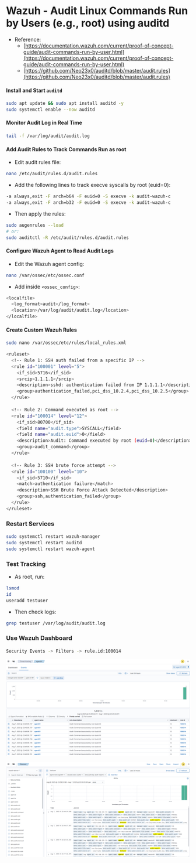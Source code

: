 # Wazuh - Audit Linux Commands Run by Users (e.g., root) using auditd

- Reference:
  - [https://documentation.wazuh.com/current/proof-of-concept-guide/audit-commands-run-by-user.html](https://documentation.wazuh.com/current/proof-of-concept-guide/audit-commands-run-by-user.html)
  - [https://github.com/Neo23x0/auditd/blob/master/audit.rules](https://github.com/Neo23x0/auditd/blob/master/audit.rules)

#### Install and Start `auditd`

```sh
sudo apt update && sudo apt install auditd -y
sudo systemctl enable --now auditd
```

#### Monitor Audit Log in Real Time

```sh
tail -f /var/log/audit/audit.log
```

#### Add Audit Rules to Track Commands Run as root

- Edit audit rules file:

```sh
nano /etc/audit/rules.d/audit.rules
```

- Add the following lines to track execve syscalls by root (euid=0):

```sh
-a always,exit -F arch=b64 -F euid=0 -S execve -k audit-wazuh-c
-a always,exit -F arch=b32 -F euid=0 -S execve -k audit-wazuh-c
```

- Then apply the rules:

```sh
sudo augenrules --load
# or:
sudo auditctl -R /etc/audit/rules.d/audit.rules
```

#### Configure Wazuh Agent to Read Audit Logs

- Edit the Wazuh agent config:

```sh
nano /var/ossec/etc/ossec.conf
```

- Add inside `<ossec_config>`:

```sh
<localfile>
  <log_format>audit</log_format>
  <location>/var/log/audit/audit.log</location>
</localfile>
```

#### Create Custom Wazuh Rules

```sh
sudo nano /var/ossec/etc/rules/local_rules.xml
```

```sh
<ruleset>
  <!-- Rule 1: SSH auth failed from a specific IP -->
  <rule id="100001" level="5">
    <if_sid>5716</if_sid>
    <srcip>1.1.1.1</srcip>
    <description>sshd: authentication failed from IP 1.1.1.1</description>
    <group>authentication_failed,pci_dss_10.2.4,pci_dss_10.2.5</group>
  </rule>

  <!-- Rule 2: Command executed as root -->
  <rule id="100014" level="12">
    <if_sid>80700</if_sid>
    <field name="audit.type">SYSCALL</field>
    <field name="audit.euid">0</field>
    <description>Audit: Command executed by root (euid=0)</description>
    <group>audit_command</group>
  </rule>

  <!-- Rule 3: SSH brute force attempt -->
  <rule id="100100" level="10">
    <if_sid>5710</if_sid>
    <match>authentication failure</match>
    <description>SSH Brute Force Attack Detected</description>
    <group>ssh,authentication_failed</group>
  </rule>
</ruleset>
```

### Restart Services

```sh
sudo systemctl restart wazuh-manager
sudo systemctl restart auditd
sudo systemctl restart wazuh-agent
```

### Test Tracking

- As root, run:

```sh
lsmod
id
useradd testuser
```

- Then check logs:

```sh
grep testuser /var/log/audit/audit.log
```

### Use Wazuh Dashboard

```sh
Security Events -> Filters -> rule.id:100014
```

![WAZUH](/Wazuh/assets/14.png)

![WAZUH](/Wazuh/assets/15.png)
